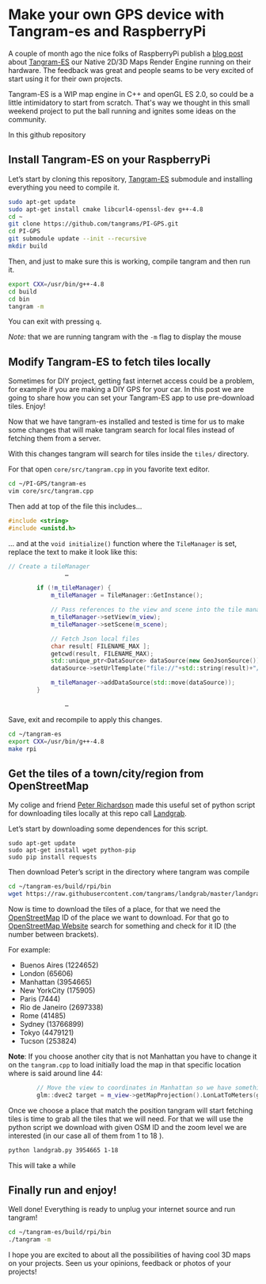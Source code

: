 
# Make your own GPS device with Tangram-es and RaspberryPi

A couple of month ago the nice folks of RaspberryPi publish a [blog post](https://www.raspberrypi.org/tangram-an-open-source-map-rendering-library/) about [Tangram-ES](https://github.com/tangrams/tangram-es) our Native 2D/3D Maps Render Engine running on their hardware. The feedback was great and people seams to be very excited of start using it for their own projects.

Tangram-ES is a WIP map engine in C++ and openGL ES 2.0, so could be a little intimidatory to start from scratch. That's way we thought in this small weekend project to put the ball running and ignites some ideas on the community.

In this github repository


## Install Tangram-ES on your RaspberryPi

Let’s start by cloning this repository, [Tangram-ES](https://github.com/tangrams/tangram-es) submodule and installing everything you need to compile it.

```bash
sudo apt-get update
sudo apt-get install cmake libcurl4-openssl-dev g++-4.8
cd ~
git clone https://github.com/tangrams/PI-GPS.git
cd PI-GPS
git submodule update --init --recursive
mkdir build
```

Then, and just to make sure this is working, compile tangram and then run it.

```bash
export CXX=/usr/bin/g++-4.8
cd build                                                                       cmake ..
cd bin
tangram -m
```

You can exit with pressing `q`.

*Note:* that we are running tangram with the ```-m``` flag to display the mouse

## Modify Tangram-ES to fetch tiles locally

Sometimes for DIY project, getting fast internet access could be a problem, for example if you are making a DIY GPS for your car. In this post we are going to share how you can set your Tangram-ES app to use pre-download tiles. Enjoy!

Now that we have tangram-es installed and tested is time for us to make some changes that will make tangram search for local files instead of fetching them from a server.

With this changes tangram will search for tiles inside the ```tiles/``` directory.

For that open ```core/src/tangram.cpp``` in you favorite text editor.

```bash
cd ~/PI-GPS/tangram-es
vim core/src/tangram.cpp
```

Then add at top of the file this includes…

```cpp
#include <string>
#include <unistd.h>
```

… and at the ```void initialize()``` function where the ```TileManager``` is set, replace the text to make it look like this:

```cpp
// Create a tileManager
				…

        if (!m_tileManager) {
            m_tileManager = TileManager::GetInstance();

            // Pass references to the view and scene into the tile manager
            m_tileManager->setView(m_view);
            m_tileManager->setScene(m_scene);

            // Fetch Json local files
            char result[ FILENAME_MAX ];
            getcwd(result, FILENAME_MAX);
            std::unique_ptr<DataSource> dataSource(new GeoJsonSource());
            dataSource->setUrlTemplate("file://"+std::string(result)+"/tiles/[z]-[x]-[y].json");

            m_tileManager->addDataSource(std::move(dataSource));
        }

				…
```

Save, exit and recompile to apply this changes.

```bash
cd ~/tangram-es
export CXX=/usr/bin/g++-4.8
make rpi
```

## Get the tiles of a town/city/region from OpenStreetMap 

My colige and friend [Peter Richardson](https://twitter.com/meetar) made this useful set of python script for downloading tiles locally at this repo call [Landgrab](https://github.com/tangrams/landgrab). 

Let’s start by downloading some dependences for this script.

```
sudo apt-get update
sudo apt-get install wget python-pip
sudo pip install requests
```

Then download Peter’s script in the directory where tangram was compile

```bash
cd ~/tangram-es/build/rpi/bin
wget https://raw.githubusercontent.com/tangrams/landgrab/master/landgrab.py
```

Now is time to download the tiles of a place, for that we need the [OpenStreetMap](http://www.openstreetmap.org/) ID of the place we want to download. For that go to [OpenStreetMap Website](http://www.openstreetmap.org/) search for something and check for it ID (the number between brackets).

For example:

* Buenos Aires (1224652)
* London (65606)
* Manhattan (3954665)
* New YorkCity (175905)
* Paris (7444)
* Rio de Janeiro (2697338)
* Rome (41485)
* Sydney (13766899)
* Tokyo (4479121)
* Tucson (253824)

**Note**: If you choose another city that is not Manhattan you have to change it on the ```tangram.cpp``` to load initially load the map in that specific location where is said around line 44:

```cpp
		// Move the view to coordinates in Manhattan so we have something interesting to test
		glm::dvec2 target = m_view->getMapProjection().LonLatToMeters(glm::dvec2(-74.00796, 40.70361));
```

Once we choose a place that match the position tangram will start fetching tiles is time to grab all the tiles that we will need. For that we will use the python script we download with given OSM ID and the zoom level we are interested (in our case all of them from 1 to 18 ).

```bash
python landgrab.py 3954665 1-18
```

This will take a while 

## Finally run and enjoy!

Well done! Everything is ready to unplug your internet source and run tangram! 

```bash
cd ~/tangram-es/build/rpi/bin
./tangram -m
```

I hope you are excited to about all the possibilities of having cool 3D maps on your projects. Seen us your opinions, feedback or photos of your projects!